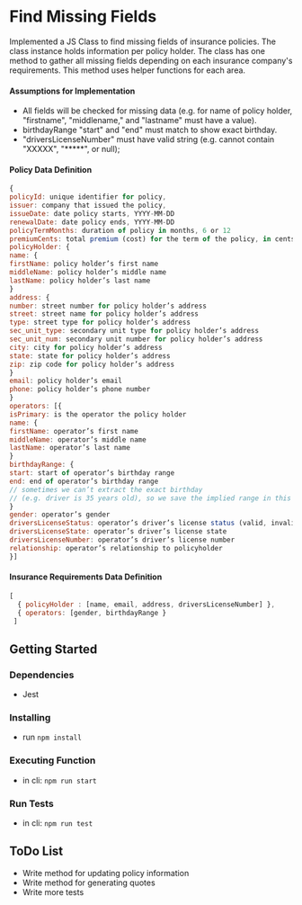 # Find Missing Fields
Implemented a JS Class to find missing fields of insurance policies. 
The class instance holds information per policy holder.
The class has one method to gather all missing fields depending on each insurance company's requirements.
This method uses helper functions for each area.

#### Assumptions for Implementation
- All fields will be checked for missing data (e.g. for name of policy holder, "firstname", "middlename," and "lastname" must have a value).
- birthdayRange "start" and "end" must match to show exact birthday.
- "driversLicenseNumber" must have valid string (e.g. cannot contain "XXXXX", "*****", or null);

#### Policy Data Definition
```javascript
{
policyId: unique identifier for policy,
issuer: company that issued the policy,
issueDate: date policy starts, YYYY-MM-DD
renewalDate: date policy ends, YYYY-MM-DD
policyTermMonths: duration of policy in months, 6 or 12
premiumCents: total premium (cost) for the term of the policy, in cents
policyHolder: {
name: {
firstName: policy holder’s first name
middleName: policy holder’s middle name
lastName: policy holder’s last name
}
address: {
number: street number for policy holder’s address
street: street name for policy holder’s address
type: street type for policy holder’s address
sec_unit_type: secondary unit type for policy holder’s address
sec_unit_num: secondary unit number for policy holder’s address
city: city for policy holder’s address
state: state for policy holder’s address
zip: zip code for policy holder’s address
}
email: policy holder’s email
phone: policy holder’s phone number
}
operators: [{
isPrimary: is the operator the policy holder
name: {
firstName: operator’s first name
middleName: operator’s middle name
lastName: operator’s last name
}
birthdayRange: {
start: start of operator’s birthday range
end: end of operator’s birthday range
// sometimes we can’t extract the exact birthday
// (e.g. driver is 35 years old), so we save the implied range in this case
}
gender: operator’s gender
driversLicenseStatus: operator’s driver’s license status (valid, invalid, etc.)
driversLicenseState: operator’s driver’s license state
driversLicenseNumber: operator’s driver’s license number
relationship: operator’s relationship to policyholder
}]
```
#### Insurance Requirements Data Definition
```javascript
[
  { policyHolder : [name, email, address, driversLicenseNumber] },
  { operators: [gender, birthdayRange }
 ]
```

## Getting Started
### Dependencies
  - Jest
### Installing
 - run `npm install`
### Executing Function
- in cli: `npm run start`
### Run Tests
- in cli: `npm run test`
## ToDo List
- Write method for updating policy information
- Write method for generating quotes
- Write more tests
